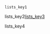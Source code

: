```ngMeta
lists_key1
```
lists_key2[lists_key3](https://saral.navgurukul.org/course/80)


lists_key4